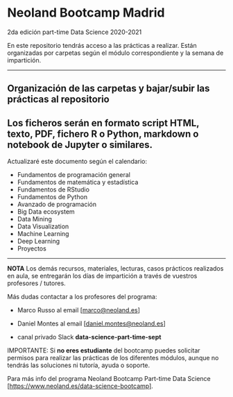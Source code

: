# Neoland Bootcamp Madrid 
2da edición part-time Data Science 2020-2021

En este repositorio tendrás acceso a las prácticas a realizar. Están organizadas por carpetas según el módulo correspondiente y la semana de impartición.

***

## Organización de las carpetas y bajar/subir las prácticas al repositorio




## Los ficheros serán en formato script HTML, texto, PDF, fichero R o Python, markdown o notebook de Jupyter o similares.

Actualizaré este documento según el calendario:

- Fundamentos de programación general
- Fundamentos de matemática y estadística
- Fundamentos de RStudio
- Fundamentos de Python
- Avanzado de programación
- Big Data ecosystem
- Data Mining
- Data Visualization
- Machine Learning 
- Deep Learning
- Proyectos

***

**NOTA**
Los demás recursos, materiales, lecturas, casos prácticos realizados en aula, se entregarán los días de impartición a través de vuestros profesores / tutores.

Más dudas contactar a los profesores del programa:
- Marco Russo al email [marco@neoland.es]
- Daniel Montes al email [daniel.montes@neoland.es]

 - canal privado Slack **data-science-part-time-sept**

IMPORTANTE: Si **no eres estudiante** del bootcamp puedes solicitar permisos para realizar las prácticas de los diferentes módulos, aunque no tendrás las soluciones ni tutoría, ayuda o soporte.

Para más info del programa Neoland Bootcamp Part-time Data Science [https://www.neoland.es/data-science-bootcamp].